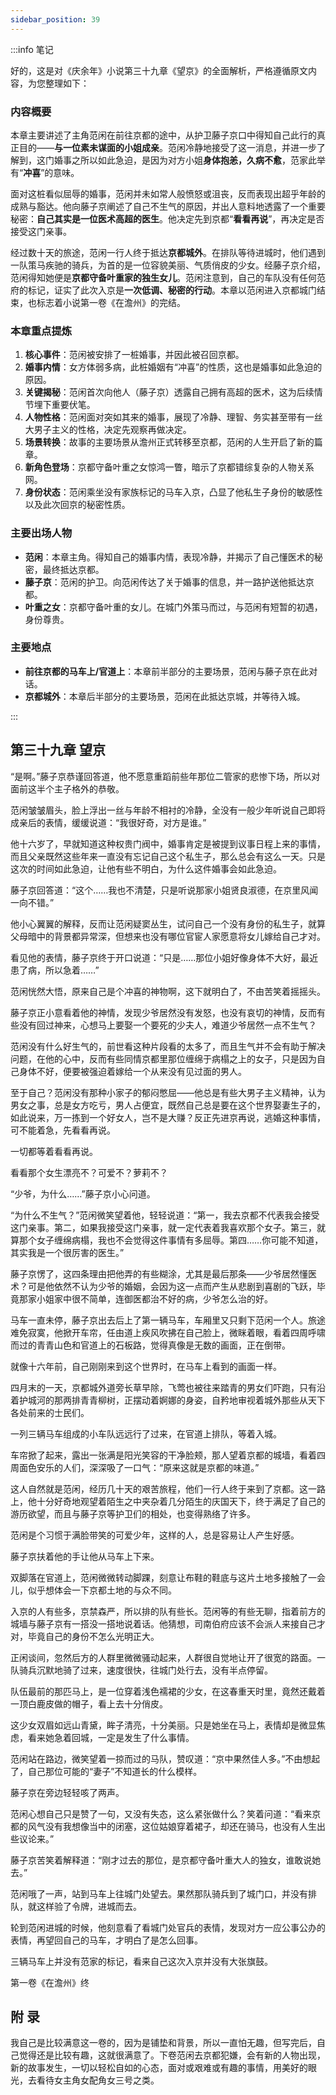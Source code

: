 ```yaml
---
sidebar_position: 39
---
```


:::info 笔记

好的，这是对《庆余年》小说第三十九章《望京》的全面解析，严格遵循原文内容，为您整理如下：

### **内容概要**

本章主要讲述了主角范闲在前往京都的途中，从护卫藤子京口中得知自己此行的真正目的——**与一位素未谋面的小姐成亲**。范闲冷静地接受了这一消息，并进一步了解到，这门婚事之所以如此急迫，是因为对方小姐**身体抱恙，久病不愈**，范家此举有“**冲喜**”的意味。

面对这桩看似屈辱的婚事，范闲并未如常人般愤怒或沮丧，反而表现出超乎年龄的成熟与豁达。他向藤子京阐述了自己不生气的原因，并出人意料地透露了一个重要秘密：**自己其实是一位医术高超的医生**。他决定先到京都“**看看再说**”，再决定是否接受这门亲事。

经过数十天的旅途，范闲一行人终于抵达**京都城外**。在排队等待进城时，他们遇到一队策马疾驰的骑兵，为首的是一位容貌美丽、气质俏皮的少女。经藤子京介绍，范闲得知她便是**京都守备叶重家的独生女儿**。范闲注意到，自己的车队没有任何范府的标记，证实了此次入京是**一次低调、秘密的行动**。本章以范闲进入京都城门结束，也标志着小说第一卷《在澹州》的完结。

### **本章重点提炼**

1.  **核心事件**：范闲被安排了一桩婚事，并因此被召回京都。
2.  **婚事内情**：女方体弱多病，此桩婚姻有“冲喜”的性质，这也是婚事如此急迫的原因。
3.  **关键揭秘**：范闲首次向他人（藤子京）透露自己拥有高超的医术，这为后续情节埋下重要伏笔。
4.  **人物性格**：范闲面对突如其来的婚事，展现了冷静、理智、务实甚至带有一丝大男子主义的性格，决定先观察再做决定。
5.  **场景转换**：故事的主要场景从澹州正式转移至京都，范闲的人生开启了新的篇章。
6.  **新角色登场**：京都守备叶重之女惊鸿一瞥，暗示了京都错综复杂的人物关系网。
7.  **身份状态**：范闲乘坐没有家族标记的马车入京，凸显了他私生子身份的敏感性以及此次回京的秘密性质。

### **主要出场人物**

*   **范闲**：本章主角。得知自己的婚事内情，表现冷静，并揭示了自己懂医术的秘密，最终抵达京都。
*   **藤子京**：范闲的护卫。向范闲传达了关于婚事的信息，并一路护送他抵达京都。
*   **叶重之女**：京都守备叶重的女儿。在城门外策马而过，与范闲有短暂的初遇，身份尊贵。

### **主要地点**

*   **前往京都的马车上/官道上**：本章前半部分的主要场景，范闲与藤子京在此对话。
*   **京都城外**：本章后半部分的主要场景，范闲在此抵达京城，并等待入城。

:::

## 第三十九章 **望京**

“是啊。”藤子京恭谨回答道，他不愿意重蹈前些年那位二管家的悲惨下场，所以对面前这半个主子格外的恭敬。

范闲皱皱眉头，脸上浮出一丝与年龄不相衬的冷静，全没有一般少年听说自己即将成亲后的表情，缓缓说道：“我很好奇，对方是谁。”

他十六岁了，早就知道这种权贵门阀中，婚事肯定是被提到议事日程上来的事情，而且父亲既然这些年来一直没有忘记自己这个私生子，那么总会有这么一天。只是这次的时间如此急迫，让他有些不明白，为什么这件婚事会如此急迫。

藤子京回答道：“这个……我也不清楚，只是听说那家小姐贤良淑德，在京里风闻一向不错。”

他小心翼翼的解释，反而让范闲疑窦丛生，试问自己一个没有身份的私生子，就算父母暗中的背景都异常深，但想来也没有哪位官宦人家愿意将女儿嫁给自己才对。

看见他的表情，藤子京终于开口说道：“只是……那位小姐好像身体不大好，最近患了病，所以急着……”

范闲恍然大悟，原来自己是个冲喜的神物啊，这下就明白了，不由苦笑着摇摇头。

藤子京正小意看着他的神情，发现少爷居然没有发怒，也没有哀切的神情，反而有些没有回过神来，心想马上要娶一个要死的少夫人，难道少爷居然一点不生气？

范闲没有什么好生气的，前世看这种片段看的太多了，而且生气并不会有助于解决问题，在他的心中，反而有些同情京都里那位缠绵于病榻之上的女子，只是因为自己身体不好，便要被强迫着嫁给一个从来没有见过面的男人。

至于自己？范闲没有那种小家子的郁闷憋屈——他总是有些大男子主义精神，认为男女之事，总是女方吃亏，男人占便宜，既然自己总是要在这个世界娶妻生子的，如此说来，万一拣到一个好女人，岂不是大赚？反正先进京再说，逃婚这种事情，可不能着急，先看看再说。

一切都等着看看再说。

看看那个女生漂亮不？可爱不？萝莉不？

“少爷，为什么……”藤子京小心问道。

“为什么不生气？”范闲微笑望着他，轻轻说道：“第一，我去京都不代表我会接受这门亲事。第二，如果我接受这门亲事，就一定代表着我喜欢那个女子。第三，就算那个女子缠绵病榻，我也不会觉得这件事情有多屈辱。第四……你可能不知道，其实我是一个很厉害的医生。”

藤子京愣了，这四条理由把他弄的有些糊涂，尤其是最后那条——少爷居然懂医术？可是他依然不认为少爷的婚姻，会因为这一点而产生从悲剧到喜剧的飞跃，毕竟那家小姐家中很不简单，连御医都治不好的病，少爷怎么治的好。

马车一直未停，藤子京出去后上了第一辆马车，车厢里又只剩下范闲一个人。旅途难免寂寞，他掀开车帘，任由道上疾风吹拂在自己脸上，微眯着眼，看着四周呼啸而过的青青山色和官道上的石板路，觉得真像是无数的画面，正在倒带。

就像十六年前，自己刚刚来到这个世界时，在马车上看到的画面一样。

四月末的一天，京都城外道旁长草早除，飞莺也被往来踏青的男女们吓跑，只有沿着护城河的那两排青青柳树，正摆动着婀娜的身姿，自矜地审视着城外那些从天下各处前来的士民们。

一列三辆马车组成的小车队远远行了过来，在官道上排队，等着入城。

车帘掀了起来，露出一张满是阳光笑容的干净脸颊，那人望着京都的城墙，看着四周面色安乐的人们，深深吸了一口气：“原来这就是京都的味道。”

这人自然就是范闲，经历几十天的艰苦旅程，他们一行人终于来到了京都。这一路上，他十分好奇地观望着陌生之中夹杂着几分陌生的庆国天下，终于满足了自己的游历欲望，而且与藤子京等护卫们的相处，也变得熟络了许多。

范闲是个习惯于满脸带笑的可爱少年，这样的人，总是容易让人产生好感。

藤子京扶着他的手让他从马车上下来。

双脚落在官道上，范闲微微转动脚踝，刻意让布鞋的鞋底与这片土地多接触了一会儿，似乎想体会一下京都土地的与众不同。

入京的人有些多，京禁森严，所以排的队有些长。范闲等的有些无聊，指着前方的城墙与藤子京有一搭没一搭地说着话。他猜想，司南伯府应该不会派人来接自己才对，毕竟自己的身份不怎么光明正大。

正闲谈间，忽然后方的人群里微微骚动起来，人群很自觉地让开了很宽的路面。一队骑兵沉默地骑了过来，速度很快，往城门处行去，没有半点停留。

队伍最前的那匹马上，是一位穿着浅色襦裙的少女，在这春重天时里，竟然还戴着一顶白鹿皮做的帽子，看上去十分俏皮。

这少女双眉如远山青黛，眸子清亮，十分美丽。只是她坐在马上，表情却是微显焦虑，看来她急着回城，一定是发生了什么事情。

范闲站在路边，微笑望着一掠而过的马队，赞叹道：“京中果然佳人多。”不由想起了，自己那位可能的“妻子”不知道长的什么模样。

藤子京在旁边轻轻咳了两声。

范闲心想自己只是赞了一句，又没有失态，这么紧张做什么？笑着问道：“看来京都的风气没有我想像当中的闭塞，这位姑娘穿着裙子，却还在骑马，也没有人生出些议论来。”

藤子京苦笑着解释道：“刚才过去的那位，是京都守备叶重大人的独女，谁敢说她去。”

范闲哦了一声，站到马车上往城门处望去。果然那队骑兵到了城门口，并没有排队，就这样验了令牌，进城而去。

轮到范闲进城的时候，他刻意看了看城门处官兵的表情，发现对方一应公事公办的表情，再望回自己的马车，才明白了是怎么回事。

三辆马车上并没有范家的标记，看来自己这次入京并没有大张旗鼓。

第一卷《在澹州》终

## 附 录

我自己是比较满意这一卷的，因为是铺垫和背景，所以一直怕无趣，但写完后，自己觉得还是比较有趣，这就很满意了。下卷范闲去京都犯嫌，会有新的人物出现，新的故事发生，一切以轻松自如的心态，面对或艰难或有趣的事情，用美好的眼光，去看待女主角女配角女三号之类。

